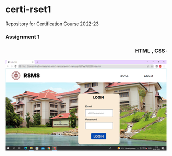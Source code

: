 # certi-rset1
Repository for Certification Course 2022-23
<h3>Assignment 1<h3>
<marquee> HTML , CSS code for login page along with Screenshot </marquee>

![](https://github.com/GloriZone/webdev-addon2/blob/main/Screenshot%20(4).png)
